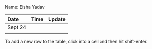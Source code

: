 Name: Eisha Yadav 

| Date    | Time | Update |
|:--------|:----:|-------:|
| Sept 24 |      |        |
|         |      |        |


To add a new row to the table, click into a cell and then hit shift-enter.